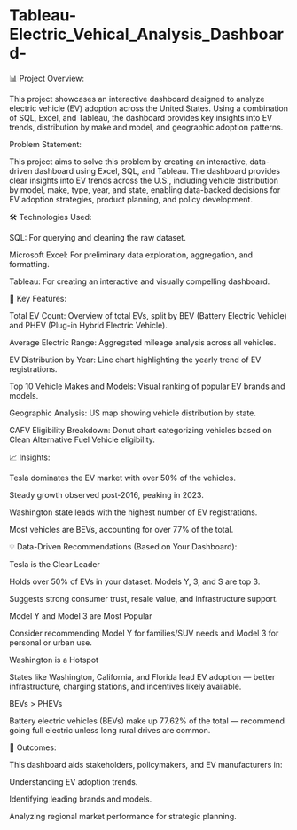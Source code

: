 # Tableau-Electric_Vehical_Analysis_Dashboard-

📊 Project Overview:

This project showcases an interactive dashboard designed to analyze electric vehicle (EV) adoption across the United States. Using a combination of SQL, Excel, and Tableau, the dashboard provides key insights into EV trends, distribution by make and model, and geographic adoption patterns.

Problem Statement:

This project aims to solve this problem by creating an interactive, data-driven dashboard using Excel, SQL, and Tableau. The dashboard provides clear insights into EV trends across the U.S., including vehicle distribution by model, make, type, year, and state, enabling data-backed decisions for EV adoption strategies, product planning, and policy development.

🛠 Technologies Used:

SQL: For querying and cleaning the raw dataset.

Microsoft Excel: For preliminary data exploration, aggregation, and formatting.

Tableau: For creating an interactive and visually compelling dashboard.


📌 Key Features:

Total EV Count: Overview of total EVs, split by BEV (Battery Electric Vehicle) and PHEV (Plug-in Hybrid Electric Vehicle).

Average Electric Range: Aggregated mileage analysis across all vehicles.

EV Distribution by Year: Line chart highlighting the yearly trend of EV registrations.

Top 10 Vehicle Makes and Models: Visual ranking of popular EV brands and models.

Geographic Analysis: US map showing vehicle distribution by state.

CAFV Eligibility Breakdown: Donut chart categorizing vehicles based on Clean Alternative Fuel Vehicle eligibility.


📈 Insights:

Tesla dominates the EV market with over 50% of the vehicles.

Steady growth observed post-2016, peaking in 2023.

Washington state leads with the highest number of EV registrations.

Most vehicles are BEVs, accounting for over 77% of the total.


💡 Data-Driven Recommendations (Based on Your Dashboard):

Tesla is the Clear Leader

Holds over 50% of EVs in your dataset. Models Y, 3, and S are top 3.

Suggests strong consumer trust, resale value, and infrastructure support.

Model Y and Model 3 are Most Popular

Consider recommending Model Y for families/SUV needs and Model 3 for personal or urban use.

Washington is a Hotspot

States like Washington, California, and Florida lead EV adoption — better infrastructure, charging stations, and incentives likely available.

BEVs > PHEVs

Battery electric vehicles (BEVs) make up 77.62% of the total — recommend going full electric unless long rural drives are common.


🚀 Outcomes:

This dashboard aids stakeholders, policymakers, and EV manufacturers in:

Understanding EV adoption trends.

Identifying leading brands and models.

Analyzing regional market performance for strategic planning.
